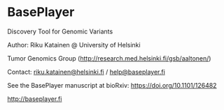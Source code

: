 # BasePlayer

Discovery Tool for Genomic Variants

Author: Riku Katainen @ University of Helsinki

Tumor Genomics Group (http://research.med.helsinki.fi/gsb/aaltonen/) 

Contact: riku.katainen@helsinki.fi / help@baseplayer.fi

See the BasePlayer manuscript at bioRxiv: https://doi.org/10.1101/126482

http://baseplayer.fi
